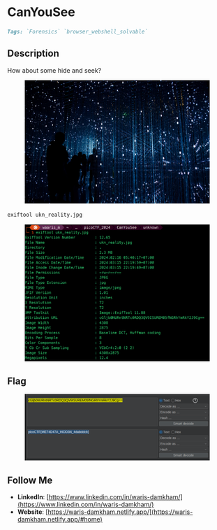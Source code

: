 # CanYouSee

```markdown
Tags: `Forensics` `browser_webshell_solvable`
```

## **Description**

How about some hide and seek?

<figure><img src="../.gitbook/assets/ukn_reality (1).jpg" alt=""><figcaption></figcaption></figure>

```sh
exiftool ukn_reality.jpg
```

<figure><img src="../.gitbook/assets/Pasted image (11).png" alt=""><figcaption></figcaption></figure>

## Flag

<figure><img src="../.gitbook/assets/Pasted image 1.png" alt=""><figcaption></figcaption></figure>

## Follow Me

* **LinkedIn**: [https://www.linkedin.com/in/waris-damkham/](https://www.linkedin.com/in/waris-damkham/)
* **Website**: [https://waris-damkham.netlify.app/](https://waris-damkham.netlify.app/#home)

